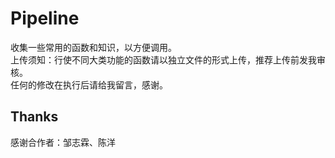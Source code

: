 # Pipeline
收集一些常用的函数和知识，以方便调用。<br>
上传须知：行使不同大类功能的函数请以独立文件的形式上传，推荐上传前发我审核。<br>
任何的修改在执行后请给我留言，感谢。<br>
## Thanks
感谢合作者：邹志霖、陈洋
